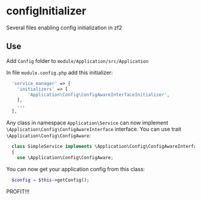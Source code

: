 # configInitializer
Several files enabling config initialization in zf2

Use
------------
Add `Config` folder to `module/Application/src/Application`

In file `module.config.php` add this initializer:

```php
  'service_manager' => [
    'initializers' => [
        'Application\Config\ConfigAwareInterfaceInitializer',
    ],
    ...
  ],
```

Any class in namespace `Application\Service` can now implement `\Application\Config\ConfigAwareInterface` interface. You can use trait `\Application\Config\ConfigAware`:

```php 
  class SimpleService implements \Application\Config\ConfigAwareInterface
  {
    use \Application\Config\ConfigAware;
```

You can now get your application config from this class:
```php
  $config = $this->getConfig();
```

PROFIT!!!
